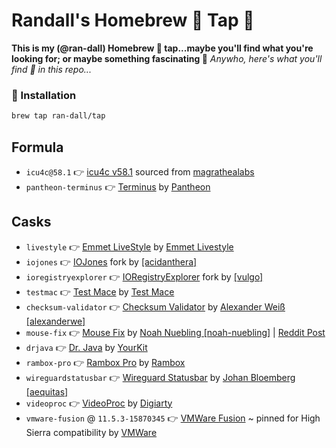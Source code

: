 # Randall's Homebrew 🍻 Tap 🚰

**This is my (@ran-dall) Homebrew 🍻 tap...maybe you'll find what you're looking for; or maybe something fascinating 🤙** *Anywho, here's what you'll find 🧐 in this repo...*

### 💾 Installation
```bash
brew tap ran-dall/tap
```

## Formula
- `icu4c@58.1` 👉 [icu4c v58.1](https://github.com/magrathealabs/homebrew-mlabs/blob/master/Formula/icu4c%4058.1.rb) sourced from [magrathealabs](https://github.com/magrathealabs/)
- `pantheon-terminus` 👉 [Terminus](https://github.com/pantheon-systems/terminus) by [Pantheon](https://github.com/pantheon-systems)

## Casks
- `livestyle` 👉 [Emmet LiveStyle](https://github.com/livestyle/app) by [Emmet Livestyle](http://livestyle.io/)
- `iojones` 👉 [IOJones](https://github.com/acidanthera/IOJones) fork by [[acidanthera]](https://github.com/acidanthera/)
- `ioregistryexplorer` 👉 [IORegistryExplorer](https://github.com/vulgo/IORegistryExplorer) fork by [[vulgo]](https://github.com/vulgo/)
- `testmac` 👉 [Test Mace](https://testmace.com) by [Test Mace](https://testmace.com)
- `checksum-validator` 👉 [Checksum Validator](https://github.com/alexanderwe/checksum-validator) by [Alexander Weiß [alexanderwe]](https://github.com/alexanderwe/)
- `mouse-fix` 👉 [Mouse Fix](https://github.com/noah-nuebling/mac-mouse-fix) by [Noah Nuebling [noah-nuebling]](https://github.com/noah-nuebling/) | [Reddit Post](https://www.reddit.com/r/mac/comments/dca249/i_made_mac_mouse_fix_a_simple_mac_app_that_will/)
- `drjava` 👉 [Dr. Java](http://www.drjava.org/) by [YourKit](https://yourkit.com/)
- `rambox-pro` 👉 [Rambox Pro](https://github.com/ramboxapp/download) by [Rambox](https://github.com/ramboxapp/)
- `wireguardstatusbar` 👉 [Wireguard Statusbar](https://github.com/aequitas/macos-menubar-wireguard) by [Johan Bloemberg [aequitas]](https://github.com/aequitas)
- `videoproc` 👉 [VideoProc](https://www.videoproc.com/) by [Digiarty](https://www.winxdvd.com/)
- `vmware-fusion` @ `11.5.3-15870345` 👉 [VMWare Fusion](https://www.vmware.com/products/fusion.html) ~ pinned for High Sierra compatibility by [VMWare](https://www.vmware.com/)

